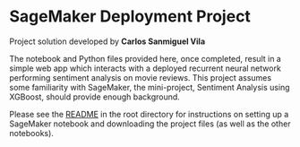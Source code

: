 # SageMaker Deployment Project

Project solution developed by **Carlos Sanmiguel Vila**

The notebook and Python files provided here, once completed, result in a simple web app which interacts with a deployed recurrent neural network performing sentiment analysis on movie reviews. This project assumes some familiarity with SageMaker, the mini-project, Sentiment Analysis using XGBoost, should provide enough background.

Please see the [README](https://github.com/udacity/sagemaker-deployment/tree/master/README.md) in the root directory for instructions on setting up a SageMaker notebook and downloading the project files (as well as the other notebooks).
